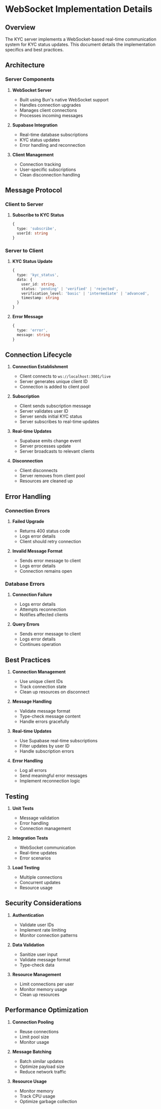 # WebSocket Implementation Details

## Overview

The KYC server implements a WebSocket-based real-time communication system for KYC status updates. This document details the implementation specifics and best practices.

## Architecture

### Server Components

1. **WebSocket Server**
   - Built using Bun's native WebSocket support
   - Handles connection upgrades
   - Manages client connections
   - Processes incoming messages

2. **Supabase Integration**
   - Real-time database subscriptions
   - KYC status updates
   - Error handling and reconnection

3. **Client Management**
   - Connection tracking
   - User-specific subscriptions
   - Clean disconnection handling

## Message Protocol

### Client to Server

1. **Subscribe to KYC Status**
   ```typescript
   {
     type: 'subscribe',
     userId: string
   }
   ```

### Server to Client

1. **KYC Status Update**
   ```typescript
   {
     type: 'kyc_status',
     data: {
       user_id: string,
       status: 'pending' | 'verified' | 'rejected',
       verification_level: 'basic' | 'intermediate' | 'advanced',
       timestamp: string
     }
   }
   ```

2. **Error Message**
   ```typescript
   {
     type: 'error',
     message: string
   }
   ```

## Connection Lifecycle

1. **Connection Establishment**
   - Client connects to `ws://localhost:3001/live`
   - Server generates unique client ID
   - Connection is added to client pool

2. **Subscription**
   - Client sends subscription message
   - Server validates user ID
   - Server sends initial KYC status
   - Server subscribes to real-time updates

3. **Real-time Updates**
   - Supabase emits change event
   - Server processes update
   - Server broadcasts to relevant clients

4. **Disconnection**
   - Client disconnects
   - Server removes from client pool
   - Resources are cleaned up

## Error Handling

### Connection Errors

1. **Failed Upgrade**
   - Returns 400 status code
   - Logs error details
   - Client should retry connection

2. **Invalid Message Format**
   - Sends error message to client
   - Logs error details
   - Connection remains open

### Database Errors

1. **Connection Failure**
   - Logs error details
   - Attempts reconnection
   - Notifies affected clients

2. **Query Errors**
   - Sends error message to client
   - Logs error details
   - Continues operation

## Best Practices

1. **Connection Management**
   - Use unique client IDs
   - Track connection state
   - Clean up resources on disconnect

2. **Message Handling**
   - Validate message format
   - Type-check message content
   - Handle errors gracefully

3. **Real-time Updates**
   - Use Supabase real-time subscriptions
   - Filter updates by user ID
   - Handle subscription errors

4. **Error Handling**
   - Log all errors
   - Send meaningful error messages
   - Implement reconnection logic

## Testing

1. **Unit Tests**
   - Message validation
   - Error handling
   - Connection management

2. **Integration Tests**
   - WebSocket communication
   - Real-time updates
   - Error scenarios

3. **Load Testing**
   - Multiple connections
   - Concurrent updates
   - Resource usage

## Security Considerations

1. **Authentication**
   - Validate user IDs
   - Implement rate limiting
   - Monitor connection patterns

2. **Data Validation**
   - Sanitize user input
   - Validate message format
   - Type-check data

3. **Resource Management**
   - Limit connections per user
   - Monitor memory usage
   - Clean up resources

## Performance Optimization

1. **Connection Pooling**
   - Reuse connections
   - Limit pool size
   - Monitor usage

2. **Message Batching**
   - Batch similar updates
   - Optimize payload size
   - Reduce network traffic

3. **Resource Usage**
   - Monitor memory
   - Track CPU usage
   - Optimize garbage collection 
